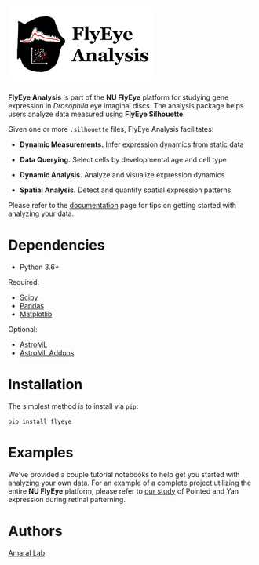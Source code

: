 # <img alt="FlyEye Analysis" src="docs/source/graphics/analysis_header.png" height="150">


**FlyEye Analysis** is part of the **NU FlyEye** platform for studying gene expression in *Drosophila* eye imaginal discs. The analysis package helps users analyze data measured using **FlyEye Silhouette**.

Given one or more ``.silhouette`` files, FlyEye Analysis facilitates:

   - **Dynamic Measurements.** Infer expression dynamics from static data

   - **Data Querying.** Select cells by developmental age and cell type

   - **Dynamic Analysis.** Analyze and visualize expression dynamics

   - **Spatial Analysis.** Detect and quantify spatial expression patterns


Please refer to the [documentation](https://sbernasek.github.io/flyeye/index.html#) page for tips on getting started with analyzing your data.


Dependencies
============

 - Python 3.6+

Required:

 - [Scipy](https://www.scipy.org/)
 - [Pandas](https://pandas.pydata.org/)
 - [Matplotlib](https://matplotlib.org/)

Optional:

 - [AstroML](https://pypi.org/project/astroML/)
 - [AstroML Addons](https://github.com/astroML/astroML_addons)


Installation
============

The simplest method is to install via ``pip``:

    pip install flyeye


Examples
========

We've provided a couple tutorial notebooks to help get you started with analyzing your own data. For an example of a complete project utilizing the entire **NU FlyEye** platform, please refer to [our study](https://doi.org/10.1101/430744 ) of Pointed and Yan expression during retinal patterning.


Authors
=======

[Amaral Lab](https://amaral.northwestern.edu/)
